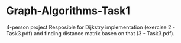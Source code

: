 # Graph-Algorithms-Task1
4-person project
Resposible for Dijkstry implementation (exercise 2 - Task3.pdf) and finding distance matrix basen on that (3 - Task3.pdf).

